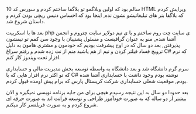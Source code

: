 <p class="has-line-data" data-line-start="0" data-line-end="1">10 سالم بود که اولین وبلاگمو تو بلاگفا ساختم کردم و سورس کد HTML ویرایش کردم که بلاگفا بنر های تبلیغاتیشو نشون نده, اینجا بود که احساس دنیس ریچی بودن کردم و داستان شروع شد.</p>
<p class="has-line-data" data-line-start="2" data-line-end="4">بعد ها با اسکریپت php ی سایت چت روم ساختم و با ی تیم دولاپر سایت چتروم و انجمن آشنا شدم, منو به عنوان گرافیست و مسئول پشتیبان با وجود سن کمم تو تیمشون پذیرفتن, بعد دو سال که در اوج پیشرفت بودیم که خودمون و مشتری هامون به دلیل ترویج فساد فیلتر کردن و تیم از هم پاشید منم از نت زده شدم و رفتم سراغ C# که نرم افزار تحت ویندوز کار کنم.</p>
<p class="has-line-data" data-line-start="7" data-line-end="8">سرم گرم دانشگاه شد و بعد دانشگاه به واسطه توسعه بخش مدیریت مالی و حسابداری که تو اکثر نرم افزار هایی که با C# نوشته بودم وجود داشت با حسابداری آشنا شده بودم, موقعیت شغلی حسابداری شرکت کریستال پارس که برام پیش اومده قبول کردم.</p>
<p class="has-line-data" data-line-start="9" data-line-end="10">بعد حدودا دو سال به این نتیجه رسیدم هیچی برای من جایه برنامه نویسی نمیگیره و  الان بیشتر از دو ساله که به صورت خودآموز  طراحی و  توسعه فرانت اند به صورت حرفه ای شروع کردم و به صورت فریلنسر کار میکنم.</p>
